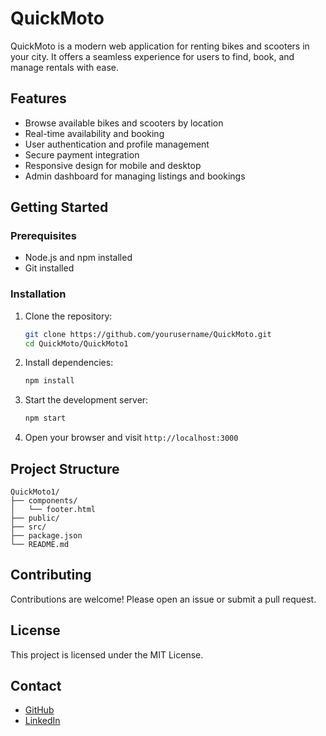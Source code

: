 # QuickMoto

QuickMoto is a modern web application for renting bikes and scooters in your city. It offers a seamless experience for users to find, book, and manage rentals with ease.

## Features

- Browse available bikes and scooters by location
- Real-time availability and booking
- User authentication and profile management
- Secure payment integration
- Responsive design for mobile and desktop
- Admin dashboard for managing listings and bookings

## Getting Started

### Prerequisites

- Node.js and npm installed
- Git installed

### Installation

1. Clone the repository:
   ```bash
   git clone https://github.com/yourusername/QuickMoto.git
   cd QuickMoto/QuickMoto1
   ```

2. Install dependencies:
   ```bash
   npm install
   ```

3. Start the development server:
   ```bash
   npm start
   ```

4. Open your browser and visit `http://localhost:3000`

## Project Structure

```
QuickMoto1/
├── components/
│   └── footer.html
├── public/
├── src/
├── package.json
└── README.md
```

## Contributing

Contributions are welcome! Please open an issue or submit a pull request.

## License

This project is licensed under the MIT License.

## Contact

- [GitHub](https://github.com/5pathik)
- [LinkedIn](https://www.linkedin.com/in/5pathik/)